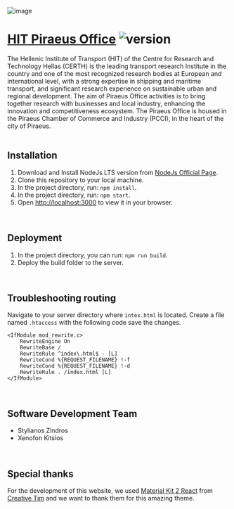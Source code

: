 ![image](https://github.com/user-attachments/assets/45beaf4c-6875-4c3b-b906-02cf028f73b7)

# [HIT Piraeus Office](https://hot.dit.hua.gr/) ![version](https://img.shields.io/badge/version-1.0.0-blue.svg)

The Hellenic Institute of Transport (HIT) of the Centre for Research and Technology Hellas (CERTH) is the leading transport research Institute in the country and one of the most recognized research bodies at European and international level, with a strong expertise in shipping and maritime transport, and significant research experience on sustainable urban and regional development. The aim of Piraeus Office activities is to bring together research with businesses and local industry, enhancing the innovation and competitiveness ecosystem. The Piraeus Office is housed in the Piraeus Chamber of Commerce and Industry (PCCI), in the heart of the city of Piraeus.
<br/><br/>

## Installation
1) Download and Install NodeJs LTS version from [NodeJs Official Page](https://nodejs.org/en/download/).
2) Clone this repository to your local machine.
3) In the project directory, run: `npm install`.
4) In the project directory, run: `npm start`.
5) Open [http://localhost:3000](http://localhost:3000) to view it in your browser.
<br/>

## Deployment
1) In the project directory, you can run: `npm run build`.
2) Deploy the build folder to the server.
<br/>

## Troubleshooting routing
Navigate to your server directory where `intex.html` is located. Create a file named `.htaccess` with the following code save the changes.
   ```
   <IfModule mod_rewrite.c>
       RewriteEngine On
       RewriteBase /
       RewriteRule ^index\.html$ - [L]
       RewriteCond %{REQUEST_FILENAME} !-f
       RewriteCond %{REQUEST_FILENAME} !-d
       RewriteRule . /index.html [L]
   </IfModule>
   ```
<br/>

## Software Development Team
* Stylianos Zindros
* Xenofon Kitsios
<br/>

## Special thanks
For the development of this website, we used [Material Kit 2 React](http://demos.creative-tim.com/material-kit-react/#/?ref=readme-mkr) from [Creative Tim](https://www.creative-tim.com/) and we want to thank them for this amazing theme.
